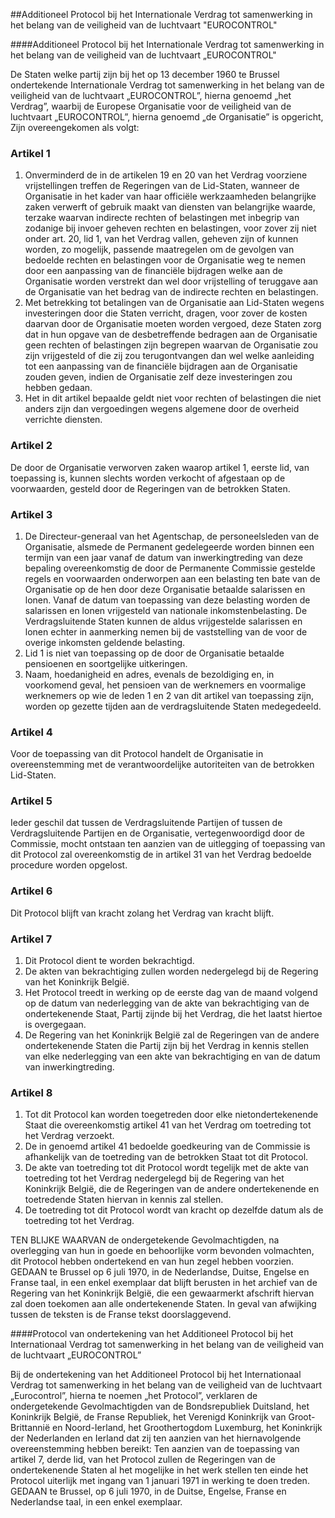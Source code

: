 <meta http-equiv='Content-Type' content='text/html; charset=utf-8' />

##Additioneel Protocol bij het Internationale Verdrag tot samenwerking in het belang van de veiligheid van de luchtvaart "EUROCONTROL"

####Additioneel Protocol bij het Internationale Verdrag tot samenwerking in het belang van de veiligheid van de luchtvaart „EUROCONTROL"

De Staten welke partij zijn bij het op 13 december 1960 te Brussel ondertekende Internationale Verdrag tot samenwerking in het belang van de veiligheid van de luchtvaart „EUROCONTROL”, hierna genoemd „het Verdrag”, waarbij de Europese Organisatie voor de veiligheid van de luchtvaart „EUROCONTROL”, hierna genoemd „de Organisatie” is opgericht,   Zijn overeengekomen als volgt:    

### Artikel  1  

1.  Onverminderd de in de artikelen 19 en 20 van het Verdrag voorziene vrijstellingen treffen de Regeringen van de Lid-Staten, wanneer de Organisatie in het kader van haar officiële werkzaamheden belangrijke zaken verwerft of gebruik maakt van diensten van belangrijke waarde, terzake waarvan indirecte rechten of belastingen met inbegrip van zodanige bij invoer geheven rechten en belastingen, voor zover zij niet onder art. 20, lid 1, van het Verdrag vallen, geheven zijn of kunnen worden, zo mogelijk, passende maatregelen om de gevolgen van bedoelde rechten en belastingen voor de Organisatie weg te nemen door een aanpassing van de financiële bijdragen welke aan de Organisatie worden verstrekt dan wel door vrijstelling of teruggave aan de Organisatie van het bedrag van de indirecte rechten en belastingen.   
2.  Met betrekking tot betalingen van de Organisatie aan Lid-Staten wegens investeringen door die Staten verricht, dragen, voor zover de kosten daarvan door de Organisatie moeten worden vergoed, deze Staten zorg dat in hun opgave van de desbetreffende bedragen aan de Organisatie geen rechten of belastingen zijn begrepen waarvan de Organisatie zou zijn vrijgesteld of die zij zou terugontvangen dan wel welke aanleiding tot een aanpassing van de financiële bijdragen aan de Organisatie zouden geven, indien de Organisatie zelf deze investeringen zou hebben gedaan.   
3.  Het in dit artikel bepaalde geldt niet voor rechten of belastingen die niet anders zijn dan vergoedingen wegens algemene door de overheid verrichte diensten.   

### Artikel  2  

De door de Organisatie verworven zaken waarop artikel 1, eerste lid, van toepassing is, kunnen slechts worden verkocht of afgestaan op de voorwaarden, gesteld door de Regeringen van de betrokken Staten.  

### Artikel  3  

1.  De Directeur-generaal van het Agentschap, de personeelsleden van de Organisatie, alsmede de Permanent gedelegeerde worden binnen een termijn van een jaar vanaf de datum van inwerkingtreding van deze bepaling overeenkomstig de door de Permanente Commissie gestelde regels en voorwaarden onderworpen aan een belasting ten bate van de Organisatie op de hen door deze Organisatie betaalde salarissen en lonen. Vanaf de datum van toepassing van deze belasting worden de salarissen en lonen vrijgesteld van nationale inkomstenbelasting. De Verdragsluitende Staten kunnen de aldus vrijgestelde salarissen en lonen echter in aanmerking nemen bij de vaststelling van de voor de overige inkomsten geldende belasting.   
2.  Lid 1 is niet van toepassing op de door de Organisatie betaalde pensioenen en soortgelijke uitkeringen.   
3.  Naam, hoedanigheid en adres, evenals de bezoldiging en, in voorkomend geval, het pensioen van de werknemers en voormalige werknemers op wie de leden 1 en 2 van dit artikel van toepassing zijn, worden op gezette tijden aan de verdragsluitende Staten medegedeeld.   

### Artikel  4  

Voor de toepassing van dit Protocol handelt de Organisatie in overeenstemming met de verantwoordelijke autoriteiten van de betrokken Lid-Staten.  

### Artikel  5  

Ieder geschil dat tussen de Verdragsluitende Partijen of tussen de Verdragsluitende Partijen en de Organisatie, vertegenwoordigd door de Commissie, mocht ontstaan ten aanzien van de uitlegging of toepassing van dit Protocol zal overeenkomstig de in artikel 31 van het Verdrag bedoelde procedure worden opgelost.  

### Artikel  6  

Dit Protocol blijft van kracht zolang het Verdrag van kracht blijft.  

### Artikel  7  

1.  Dit Protocol dient te worden bekrachtigd.   
2.  De akten van bekrachtiging zullen worden nedergelegd bij de Regering van het Koninkrijk België.   
3.  Het Protocol treedt in werking op de eerste dag van de maand volgend op de datum van nederlegging van de akte van bekrachtiging van de ondertekenende Staat, Partij zijnde bij het Verdrag, die het laatst hiertoe is overgegaan.   
4.  De Regering van het Koninkrijk België zal de Regeringen van de andere ondertekenende Staten die Partij zijn bij het Verdrag in kennis stellen van elke nederlegging van een akte van bekrachtiging en van de datum van inwerkingtreding.   

### Artikel  8  

1.  Tot dit Protocol kan worden toegetreden door elke nietondertekenende Staat die overeenkomstig artikel 41 van het Verdrag om toetreding tot het Verdrag verzoekt.   
2.  De in genoemd artikel 41 bedoelde goedkeuring van de Commissie is afhankelijk van de toetreding van de betrokken Staat tot dit Protocol.   
3.  De akte van toetreding tot dit Protocol wordt tegelijk met de akte van toetreding tot het Verdrag nedergelegd bij de Regering van het Koninkrijk België, die de Regeringen van de andere ondertekenende en toetredende Staten hiervan in kennis zal stellen.   
4.  De toetreding tot dit Protocol wordt van kracht op dezelfde datum als de toetreding tot het Verdrag.   

TEN BLIJKE WAARVAN de ondergetekende Gevolmachtigden, na overlegging van hun in goede en behoorlijke vorm bevonden volmachten, dit Protocol hebben ondertekend en van hun zegel hebben voorzien. GEDAAN te Brussel op 6 juli 1970, in de Nederlandse, Duitse, Engelse en Franse taal, in een enkel exemplaar dat blijft berusten in het archief van de Regering van het Koninkrijk België, die een gewaarmerkt afschrift hiervan zal doen toekomen aan alle ondertekenende Staten. In geval van afwijking tussen de teksten is de Franse tekst doorslaggevend.  

####Protocol van ondertekening van het Additioneel Protocol bij het Internationaal Verdrag tot samenwerking in het belang van de veiligheid van de luchtvaart „EUROCONTROL”

Bij de ondertekening van het Additioneel Protocol bij het Internationaal Verdrag tot samenwerking in het belang van de veiligheid van de luchtvaart „Eurocontrol”, hierna te noemen „het Protocol”, verklaren de ondergetekende Gevolmachtigden van de Bondsrepubliek Duitsland, het Koninkrijk België, de Franse Republiek, het Verenigd Koninkrijk van Groot-Brittannië en Noord-Ierland, het Groothertogdom Luxemburg, het Koninkrijk der Nederlanden en Ierland dat zij ten aanzien van het hiernavolgende overeenstemming hebben bereikt: Ten aanzien van de toepassing van artikel 7, derde lid, van het Protocol zullen de Regeringen van de ondertekenende Staten al het mogelijke in het werk stellen ten einde het Protocol uiterlijk met ingang van 1 januari 1971 in werking te doen treden.   
GEDAAN te Brussel, op 6 juli 1970, in de Duitse, Engelse, Franse en Nederlandse taal, in een enkel exemplaar.  

